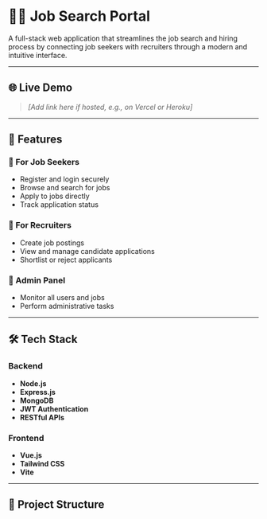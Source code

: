 # 🧑‍💼 Job Search Portal

A full-stack web application that streamlines the job search and hiring process by connecting job seekers with recruiters through a modern and intuitive interface.

---

## 🌐 Live Demo

> _[Add link here if hosted, e.g., on Vercel or Heroku]_

---

## 🚀 Features

### 🧍 For Job Seekers
- Register and login securely
- Browse and search for jobs
- Apply to jobs directly
- Track application status

### 🏢 For Recruiters
- Create job postings
- View and manage candidate applications
- Shortlist or reject applicants

### 🔐 Admin Panel
- Monitor all users and jobs
- Perform administrative tasks

---

## 🛠️ Tech Stack

### Backend
- **Node.js**
- **Express.js**
- **MongoDB**
- **JWT Authentication**
- **RESTful APIs**

### Frontend
- **Vue.js**
- **Tailwind CSS**
- **Vite**

---

## 📁 Project Structure

